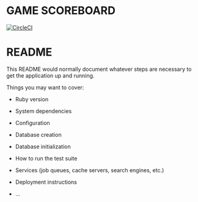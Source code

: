 # GAME SCOREBOARD

[![CircleCI](https://circleci.com/gh/juanmaberrocal/game-scoreboard.svg?style=svg)](https://circleci.com/gh/juanmaberrocal/game-scoreboard)

# README

This README would normally document whatever steps are necessary to get the
application up and running.

Things you may want to cover:

* Ruby version

* System dependencies

* Configuration

* Database creation

* Database initialization

* How to run the test suite

* Services (job queues, cache servers, search engines, etc.)

* Deployment instructions

* ...

